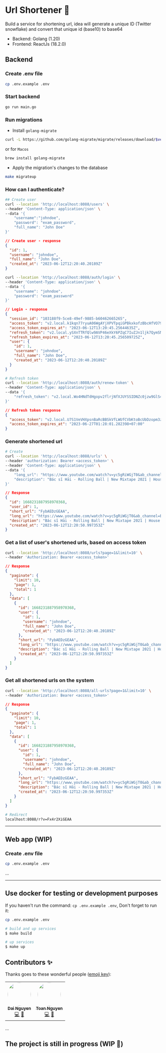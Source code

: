 # Url Shortener :tada:

Build a service for shortening url, idea will generate a unique ID (Twitter snowflake) and convert that unique id (base10) to base64

- Backend: Golang (1.20)
- Frontend: ReactJs (18.2.0)

## Backend

### Create .env file

```bash
cp .env.example .env
```

### Start backend

```bash
go run main.go
```

### Run migrations

- Install `golang-migrate`

```bash
curl -L https://github.com/golang-migrate/migrate/releases/download/$version/migrate.$os-$arch.tar.gz | tar xvz
```

or for `Macos`

```bash
brew install golang-migrate
```

- Apply the migration's changes to the database

```bash
make migrateup
```

### How can I authenticate?

```bash
## Create user
curl --location 'http://localhost:8088/users' \
--header 'Content-Type: application/json' \
--data '{
    "username":"johndoe",
    "password": "exam_password",
    "full_name": "John Doe"
}'
```

```json
// Create user - response
{
  "id": 1,
  "username": "johndoe",
  "full_name": "John Doe",
  "created_at": "2023-06-12T12:20:40.20189Z"
}
```

```bash
curl --location 'http://localhost:8088/auth/login' \
--header 'Content-Type: application/json' \
--data '{
    "username": "johndoe",
    "password": "exam_password"
}'
```

```json
// Login - response
{
  "session_id": "103188f9-5ce8-49ef-9885-b60462665265",
  "access_token": "v2.local.k1kqn77ryuA06WgAYjXPVTpqiGPBkxkofzBbcHfVO79dIbghRQ4A7gPnGrpAsbACQ66wPhC8gtfmN7Gq6sgv7eTuIWCusS2ROFb-2x8ErXRkXK9plQ1X3_ueyHdFVy7I_LlQmrYMSIwu_KriL--27ipAM2h8KKYd7yGZHyBf5rSn1LiG7EMaJJrZ9y2UfN69VSSE1M-Gt9QLNhkybnejh1V-9OmaNs5Fj0iKKf6ZazRs4MWdLqNpkyUe.bnVsbA",
  "access_token_expires_at": "2023-06-12T13:20:45.25644635Z",
  "refresh_token": "v2.local.ySXnTTRfQlw9AVP46eXkY6PZqC7IuZJn1ljk7QymSNb1ASTmPuPgUg3vpG63mYJR4gln9iDM7FJwgBdb4DeFjQwVh8vkIu5w6pvUfdZc3XXfAc8jVoHPXao4ZayOgGeZTGfEQkMchFVIXAXEC26lS9oU6l_-5vHOFthLbvoxJ0It9-B1OTOzZvarC8tpJJMdGEhzCm31kFryk0DCmwItQUdADZZVqHD-qcimeuCN4H0dArxOY_GLtLIQsDQ.bnVsbA",
  "refresh_token_expires_at": "2023-06-12T13:20:45.256509725Z",
  "user": {
    "id": 1,
    "username": "johndoe",
    "full_name": "John Doe",
    "created_at": "2023-06-12T12:20:40.20189Z"
  }
}
```

```bash
# Refresh token
curl --location 'http://localhost:8088/auth/renew-token' \
--header 'Content-Type: application/json' \
--data '{
    "refresh_token": "v2.local.Wo4HNdTdHgopv2flrjNfXJUYSSIDNZc0jzw9GlS4stZD2xwWOs6LFskg4fPO_uIZR-pIIn_pYC6UWdoqhXm3N3AznAOpKdPu1Ufo7vt1QGZERiku7qa6WN-gAAgIGxSf_LyQTKs6k_5JN4KhM4mKnZqwPvqWp-owdsUf0ynGF1r6h8xPi92dGkSccbeCFBXJCh9QrLxmCpfk8pwmgFMO_4LahkGQSn7wGpuuLg8P4aN4uhghMj4EqE05n2Bv9JX5.bnVsbA"
}'
```

```json
// Refresh token response
{
  "access_token": "v2.local.U7S1VeVHXpsnBaRcBBSkVfLWUfCVbKtoBcUbDzopm3zcXgILRdon68wArpF9-B4Wmzc-PPcm8ZHc2sXSpA27GcczzmpMD1EpMV27eyrzl8qTpcIzTo1L0jrJJ3tZyDVRae4krYeK9FCVdfDtkkCL-1lFxZf5pyKuVxdFTKEwqXFjpTUJw-0P-i7z60Jj9TgdskOMs3dF9OOucaSX0qkFeCft7cxaFtldXqtqjA5vxi-QHlQWZ87cWcDCEW46Kzl9.bnVsbA",
  "access_token_expires_at": "2023-06-27T01:28:01.282398+07:00"
}
```

### Generate shortened url

```bash
# Create
curl --location 'http://localhost:8088/urls' \
--header 'authorization: Bearer <access_token>' \
--header 'Content-Type: application/json' \
--data '{
    "long_url": "https://www.youtube.com/watch?v=yc5gRiWGjT0&ab_channel=B%C3%A1cs%C4%A9H%E1%BA%A3i",
    "description": "Bác sĩ Hải - Rolling Ball | New Mixtape 2021 | House Lak - Viet Deep"
}'
```

```json
// Response
{
  "id": 1668231887958970368,
  "user_id": 1,
  "short_url": "FybAEDzGEAA",
  "long_url": "https://www.youtube.com/watch?v=yc5gRiWGjT0&ab_channel=B%C3%A1cs%C4%A9H%E1%BA%A3i",
  "description": "Bác sĩ Hải - Rolling Ball | New Mixtape 2021 | House Lak - Viet Deep",
  "created_at": "2023-06-12T12:20:50.997353Z"
}
```

### Get a list of user's shortened urls, based on access token

```bash
curl --location 'http://localhost:8088/urls?page=1&limit=10' \
--header 'Authorization: Bearer <access_token>'
```

```json
// Response
{
  "paginate": {
    "limit": 10,
    "page": 1,
    "total": 1
  },
  "data": [
    {
      "id": 1668231887958970368,
      "user": {
        "id": 1,
        "username": "johndoe",
        "full_name": "John Doe",
        "created_at": "2023-06-12T12:20:40.20189Z"
      },
      "short_url": "FybAEDzGEAA",
      "long_url": "https://www.youtube.com/watch?v=yc5gRiWGjT0&ab_channel=B%C3%A1cs%C4%A9H%E1%BA%A3i",
      "description": "Bác sĩ Hải - Rolling Ball | New Mixtape 2021 | House Lak - Viet Deep",
      "created_at": "2023-06-12T12:20:50.997353Z"
    }
  ]
}
```

### Get all shortened urls on the system

```bash
curl --location 'http://localhost:8088/all-urls?page=1&limit=10' \
--header 'Authorization: Bearer <access_token>'
```

```json
// Response
{
  "paginate": {
    "limit": 10,
    "page": 1,
    "total": 1
  },
  "data": [
    {
      "id": 1668231887958970368,
      "user": {
        "id": 1,
        "username": "johndoe",
        "full_name": "John Doe",
        "created_at": "2023-06-12T12:20:40.20189Z"
      },
      "short_url": "FybAEDzGEAA",
      "long_url": "https://www.youtube.com/watch?v=yc5gRiWGjT0&ab_channel=B%C3%A1cs%C4%A9H%E1%BA%A3i",
      "description": "Bác sĩ Hải - Rolling Ball | New Mixtape 2021 | House Lak - Viet Deep",
      "created_at": "2023-06-12T12:20:50.997353Z"
    }
  ]
}
```

```bash
# Redirect
localhost:8088/r?v=Fx4r2XiGEAA
```

<hr />

## Web app (WIP)

### Create .env file

```bash
cp .env.example .env
```

...

<hr />

## Use docker for testing or development purposes

If you haven't run the command: `cp .env.example .env`, Don't forget to run it:

```bash
cp .env.example .env
```

```bash
# build and up services
$ make build

# up services
$ make up
```

## Contributors ✨

Thanks goes to these wonderful people ([emoji key](https://allcontributors.org/docs/en/emoji-key)):

<!-- ALL-CONTRIBUTORS-LIST:START - Do not remove or modify this section -->
<!-- prettier-ignore-start -->
<!-- markdownlint-disable -->
<table>
  <tr>
    <td align="center"><a href="#"><img src="https://avatars.githubusercontent.com/u/37446552?v=4" width="75px;" alt="" style="border-radius: 50%"/><br /><sub><b>Dai Nguyen</b></sub></a><br /><a href="https://github.com/ngtrdai197/url-shortener/commits?author=ngtrdai197" title="Code">💻</a> <a href="#ideas-ngtrdai197" title="Ideas, Planning, & Feedback">🤔</a></td>
    <td align="center"><a href="#"><img src="https://avatars.githubusercontent.com/u/123945622?v=4" width="75px;" alt="" style="border-radius: 50%"/><br /><sub><b>Toan Nguyen</b></sub></a><br /><a href="https://github.com/ngtrdai197/url-shortener/commits?author=4DVN-ToanNT" title="Code">💻</a> <a href="#ideas-ngtrdai197" title="Ideas, Planning">🤔</a></td>
  </tr>
</table>

<!-- markdownlint-restore -->
<!-- prettier-ignore-end -->

<!-- ALL-CONTRIBUTORS-LIST:END -->

...

## The project is still in progress (WIP :rocket:)
